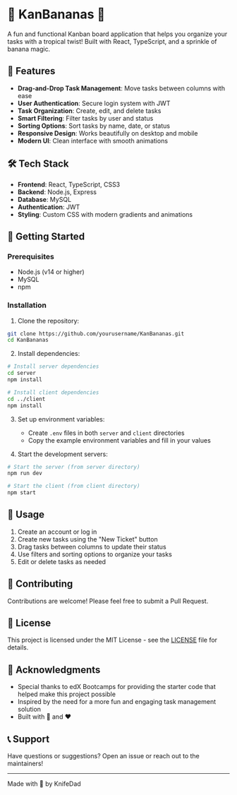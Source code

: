 # 🍌 KanBananas 🍌

A fun and functional Kanban board application that helps you organize your tasks with a tropical twist! Built with React, TypeScript, and a sprinkle of banana magic.

## 🌟 Features

- **Drag-and-Drop Task Management**: Move tasks between columns with ease
- **User Authentication**: Secure login system with JWT
- **Task Organization**: Create, edit, and delete tasks
- **Smart Filtering**: Filter tasks by user and status
- **Sorting Options**: Sort tasks by name, date, or status
- **Responsive Design**: Works beautifully on desktop and mobile
- **Modern UI**: Clean interface with smooth animations

## 🛠️ Tech Stack

- **Frontend**: React, TypeScript, CSS3
- **Backend**: Node.js, Express
- **Database**: MySQL
- **Authentication**: JWT
- **Styling**: Custom CSS with modern gradients and animations

## 🚀 Getting Started

### Prerequisites

- Node.js (v14 or higher)
- MySQL
- npm

### Installation

1. Clone the repository:
```bash
git clone https://github.com/yourusername/KanBananas.git
cd KanBananas
```

2. Install dependencies:
```bash
# Install server dependencies
cd server
npm install

# Install client dependencies
cd ../client
npm install
```

3. Set up environment variables:
   - Create `.env` files in both `server` and `client` directories
   - Copy the example environment variables and fill in your values

4. Start the development servers:
```bash
# Start the server (from server directory)
npm run dev

# Start the client (from client directory)
npm start
```

## 📝 Usage

1. Create an account or log in
2. Create new tasks using the "New Ticket" button
3. Drag tasks between columns to update their status
4. Use filters and sorting options to organize your tasks
5. Edit or delete tasks as needed

## 🤝 Contributing

Contributions are welcome! Please feel free to submit a Pull Request.

## 📄 License

This project is licensed under the MIT License - see the [LICENSE](LICENSE) file for details.

## 🙏 Acknowledgments

- Special thanks to edX Bootcamps for providing the starter code that helped make this project possible
- Inspired by the need for a more fun and engaging task management solution
- Built with 🍌 and ❤️

## 📞 Support

Have questions or suggestions? Open an issue or reach out to the maintainers!

---

Made with 🍌 by KnifeDad 